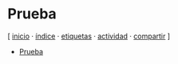 # Prueba
[ [inicio](../../index.md) · [índice](../../indice.md) · [etiquetas](../../etiquetas.md) · [actividad](../../actividad.md) · [compartir](https://x.com/intent/tweet?text=Prueba%20%E2%80%94%20Etiquetas%0A%0A%E2%86%92%20https%3A%2F%2Fjucardus.github.io%2Fp%2Fr%2Fprueba%0A%0A%E2%86%92%20https%3A%2F%2Fgithub.com%2Fjucardus%2Fjucardus.github.io%2Fblob%2Fmain%2Fp%2Fr%2Fprueba.md%0A%0A%23etiquetas_jucardus) ]

* [Prueba](/p/r/u/prueba.md)
